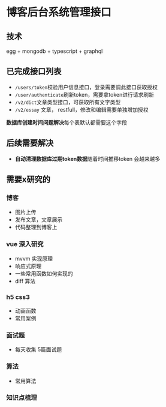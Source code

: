 # 博客后台系统管理接口

## 技术

egg + mongodb + typescript + graphql

## 已完成接口列表

- `/users/token`校验用户信息接口，登录需要调此接口获取授权
- `/user/authenticate`刷新token，需要拿token进行请求刷新
- `/v2/dict`文章类型接口，可获取所有文字类型
- `/v2/essay` 文章， restfull，修改和编辑需要单独增加授权

**数据库创建时间问题解决**每个表默认都需要这个字段

## 后续需要解决
- **自动清理数据库过期token数据**随着时间推移token 会越来越多


## 需要x研究的

### 博客

- 图片上传
- 发布文章，文章展示
- 代码整理到博客上


### vue 深入研究

- mvvm 实现原理
- 响应式原理
- 一些常用函数如何实现的
- diff 算法

### h5 css3 

- 动画函数
- 常用案例

### 面试题

- 每天收集 5篇面试题

### 算法

- 常用算法

### 知识点梳理

